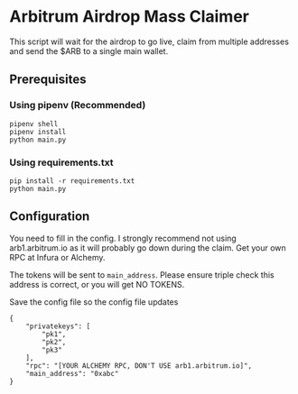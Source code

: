 # Arbitrum Airdrop Mass Claimer

This script will wait for the airdrop to go live, claim from multiple addresses and send the $ARB to a single main wallet. 

## Prerequisites

### Using pipenv (Recommended)

```
pipenv shell
pipenv install
python main.py
```

### Using requirements.txt

```
pip install -r requirements.txt
python main.py
```

## Configuration

You need to fill in the config. I strongly recommend not using arb1.arbitrum.io as it will probably go down during the claim. Get your own RPC at Infura or Alchemy.

The tokens will be sent to `main_address`. Please ensure triple check this address is correct, or you will get NO TOKENS. 

Save the config file so the config file updates

```
{
    "privatekeys": [
        "pk1",
        "pk2",
        "pk3"
    ],
    "rpc": "[YOUR ALCHEMY RPC, DON'T USE arb1.arbitrum.io]",
    "main_address": "0xabc"
}
```
